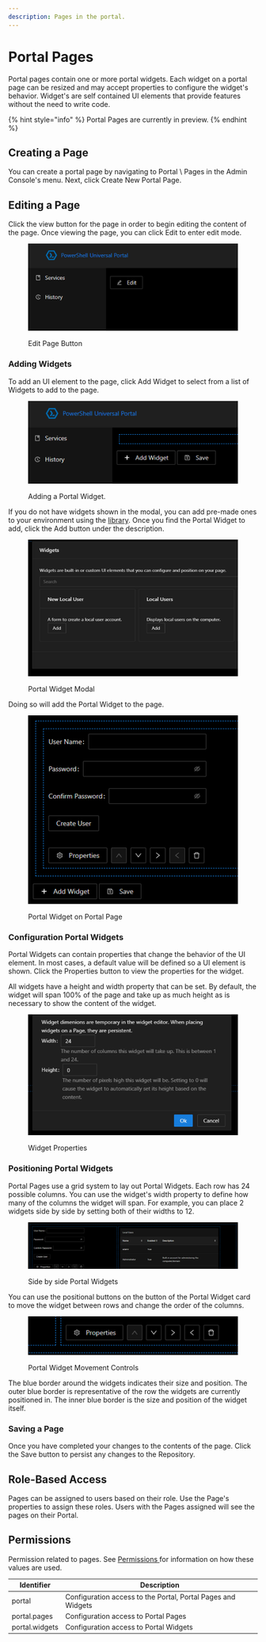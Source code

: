 ```yaml
---
description: Pages in the portal.
---
```


# Portal Pages

Portal pages contain one or more portal widgets. Each widget on a portal page can be resized and may accept properties to configure the widget's behavior. Widget's are self contained UI elements that provide features without the need to write code.&#x20;

{% hint style="info" %}
Portal Pages are currently in preview.
{% endhint %}

## Creating a Page

You can create a portal page by navigating to Portal \ Pages in the Admin Console's menu. Next, click Create New Portal Page.&#x20;

## Editing a Page

Click the view button for the page in order to begin editing the content of the page. Once viewing the page, you can click Edit to enter edit mode.&#x20;

<figure><img src="../.gitbook/assets/image (3).png" alt=""><figcaption><p>Edit Page Button</p></figcaption></figure>

### Adding Widgets

To add an UI element to the page, click Add Widget to select from a list of Widgets to add to the page.&#x20;

<figure><img src="../.gitbook/assets/image (4).png" alt=""><figcaption><p>Adding a Portal Widget. </p></figcaption></figure>

If you do not have widgets shown in the modal, you can add pre-made ones to your environment using the [library](../platform/library.md). Once you find the Portal Widget to add, click the Add button under the description.

<figure><img src="../.gitbook/assets/image (5).png" alt=""><figcaption><p>Portal Widget Modal</p></figcaption></figure>

Doing so will add the Portal Widget to the page.&#x20;

<figure><img src="../.gitbook/assets/image (6).png" alt=""><figcaption><p>Portal Widget on Portal Page</p></figcaption></figure>

### Configuration Portal Widgets

Portal Widgets can contain properties that change the behavior of the UI element. In most cases, a default value will be defined so a UI element is shown. Click the Properties button to view the properties for the widget.

All widgets have a height and width property that can be set. By default, the widget will span 100% of the page and take up as much height as is necessary to show the content of the widget.&#x20;

<figure><img src="../.gitbook/assets/image (7).png" alt=""><figcaption><p>Widget Properties</p></figcaption></figure>

### Positioning Portal Widgets

Portal Pages use a grid system to lay out Portal Widgets. Each row has 24 possible columns. You can use the widget's width property to define how many of the columns the widget will span. For example, you can place 2 widgets side by side by setting both of their widths to 12.&#x20;

<figure><img src="../.gitbook/assets/image (8).png" alt=""><figcaption><p>Side by side Portal Widgets</p></figcaption></figure>

You can use the positional buttons on the button of the Portal Widget card to move the widget between rows and change the order of the columns.&#x20;

<figure><img src="../.gitbook/assets/image (9).png" alt=""><figcaption><p>Portal Widget Movement Controls</p></figcaption></figure>

The blue border around the widgets indicates their size and position. The outer blue border is representative of the row the widgets are currently positioned in. The inner blue border is the size and position of the widget itself.&#x20;

### Saving a Page

Once you have completed your changes to the contents of the page. Click the Save button to persist any changes to the Repository.&#x20;

## Role-Based Access

Pages can be assigned to users based on their role. Use the Page's properties to assign these roles. Users with the Pages assigned will see the pages on their Portal.&#x20;

## Permissions

Permission related to pages. See [Permissions ](../security/enterprise-security/permissions.md)for information on how these values are used.&#x20;



| Identifier     | Description                                                  |
| -------------- | ------------------------------------------------------------ |
| portal         | Configuration access to the Portal, Portal Pages and Widgets |
| portal.pages   | Configuration access to Portal Pages                         |
| portal.widgets | Configuration access to Portal Widgets                       |
